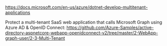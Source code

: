 https://docs.microsoft.com/en-us/azure/dotnet-develop-multitenant-applications

Protect a multi-tenant SaaS web application that calls Microsoft Graph using Azure AD & OpenID Connect: https://github.com/Azure-Samples/active-directory-aspnetcore-webapp-openidconnect-v2/tree/master/2-WebApp-graph-user/2-3-Multi-Tenant 

